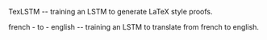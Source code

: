 TexLSTM -- training an LSTM to generate LaTeX style proofs.

french - to - english -- training an LSTM to translate from french to english.
